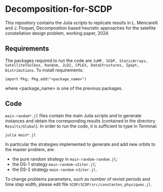 # Decomposition-for-SCDP

This repository contains the Julia scripts to replicate results in L. Mencarelli and J. Floquet, Decomposition based heuristic approaches for the
satellite constellation design problem, working paper, 2024. 

## Requirements

The packages required to run the code are ``JuMP, SCDP, StaticArrays, SatelliteToolbox, Random, JLD2, CPLEX, DataStructures, Ipopt, Distributions``. To install requirements:

```
import Pkg; Pkg.add("<package_name>")
```

where <package_name> is one of the previous packages.

## Code

``main-random*.jl`` files contain the main Julia scripts and to generate instances and obtain the corresponding results (contained in the directory ``Results/Global``). In order to run the code, it is sufficient to type in Terminal:

```
julia main*.jl
```

In particular the strategies implemented to generate and add new orbits to the master problem, are:
* the pure random strategy in ``main-random-random.jl``;
* the DS-1 strategy ``main-random-v2iter.jl``;
* the DS-2 strategy ``main-random-v3iter.jl``.

To change problems parameters, such as number of revisit periods and time step width, please edit file ``SCDP/SCDP/src/constantes_physiques.jl``.
